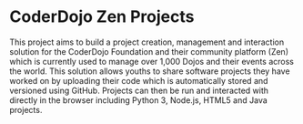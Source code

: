 # CoderDojo Zen Projects

This project aims to build a project creation, management and interaction solution for the CoderDojo Foundation and their community platform (Zen) which is currently used to manage over 1,000 Dojos and their events across the world. This solution allows youths to share software projects they have worked on by uploading their code which is automatically stored and versioned using GitHub. Projects can then be run and interacted with directly in the browser including Python 3, Node.js, HTML5 and Java projects.